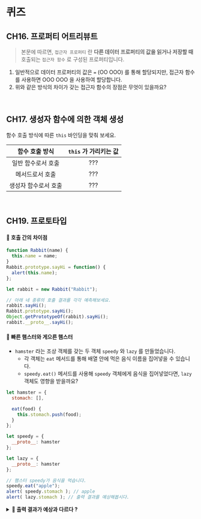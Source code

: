# 퀴즈

## CH16. 프로퍼티 어트리뷰트

> 본문에 따르면, `접근자 프로퍼티` 란 **다른 데이터 프로퍼티의 값을 읽거나 저장할 때** 호출되는 `접근자 함수` 로 구성된 프로퍼티입니다. 

1. 일반적으로 데이터 프로퍼티의 값은 `=` (OO OOO) 를 통해 할당되지만, 접근자 함수를 사용하면 OOO OOO 을 사용하여 할당합니다.
2. 위와 같은 방식의 차이가 갖는 접근자 함수의 장점은 무엇이 있을까요?

<br/>

## CH17. 생성자 함수에 의한 객체 생성
함수 호출 방식에 따른 `this` 바인딩을 맞춰 보세요.

함수 호출 방식 | `this` 가 가리키는 값
:---------:|:---------------:
일반 함수로서 호출  | ???
메서드로서 호출     | ???
생성자 함수로서 호출 | ???

<br/>

## CH19. 프로토타입
#### 📢 호출 간의 차이점
```js
function Rabbit(name) {
  this.name = name;
}
Rabbit.prototype.sayHi = function() {
  alert(this.name);
};

let rabbit = new Rabbit("Rabbit");

// 아래 네 종류의 호출 결과를 각각 예측해보세요.
rabbit.sayHi();
Rabbit.prototype.sayHi();
Object.getPrototypeOf(rabbit).sayHi();
rabbit.__proto__.sayHi();
```

#### 🐹 빠른 햄스터와 게으른 햄스터

- `hamster` 라는 조상 객체를 갖는 두 객체 `speedy` 와 `lazy` 를 만들었습니다. 
	- 각 객체는 `eat` 메서드를 통해 배열 안에 먹은 음식 이름을 집어넣을 수 있습니다.
	- `speedy.eat()` 메서드를 사용해 `speedy` 객체에게 음식을 집어넣었다면, `lazy` 객체도 영향을 받을까요?

```js
let hamster = {
  stomach: [],

  eat(food) {
    this.stomach.push(food);
  }
};

let speedy = {
  __proto__: hamster
};

let lazy = {
  __proto__: hamster
};

// 햄스터 speedy가 음식을 먹습니다.
speedy.eat("apple");
alert( speedy.stomach ); // apple
alert( lazy.stomach ); // 출력 결과를 예상해봅시다.
```
<details>
<summary><strong>🤔 출력 결과가 예상과 다르다 ?</strong></summary>

#### (1) 왜 두 객체가 `stomach` 배열을 공유할까
1. 메서드 `speedy.eat` 은 프로토타입 `hamster` 에서 발견되는데, 점 앞엔 객체 `speedy` 가 있으므로 **`this` 엔 `speedy` 가 할당**되어 메서드가 실행된다.

2. `this.stomach.push()` 를 실행하려면 프로퍼티 `stomach` 을 찾아서 여기에 `push` 를 호출해야 한다. 그런데 `this` 인 `speedy` 엔 프로퍼티 `stomach` 이 없다.

3. `stomach` 을 찾기위해 프로토타입 체인을 거슬러 올라가보니 `hamster` 에 `stomach` 이 있는것을 발견한다.

4. `push` 메서드는 프로토타입 `hamster` 에 있는 `stomach` 을 대상으로 동작하여 프로토타입에 `food` ( `speedy` 에서 호출한 시점에서 `apple` ) 가 추가된다.

#### (2) 왜 두 객체가 별도의 `stomach` 배열을 가지려면?
1. `this.stomach = 'apple'` 을 사용해 데이터를 할당
	- 앞서 보았듯 `this` 인 `speedy` 엔 프로퍼티 `stomach` 이 없다.따라서 `this.stomach =` 는 **객체 자체에 해당 프로퍼티를 동적 생성**하며, `push` 와 달리 프로토타입 체인에서 `stomach` 을 찾지는 않기 때문에 의도한 대로 잘 작동한다.
2. `speedy`, `lazy` 각각의 객체에 `stomach` 배열 생성
	- 특정 객체의 상태를 설명하는 프로퍼티는 조상 객체가 아닌 객체 자체에 정의하는 것이 이런 문제를 차단할 수 있는 일반적인 방법이다.
</details>
